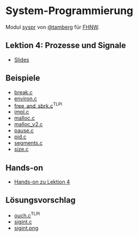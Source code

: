 # System-Programmierung
Modul [syspr]( https://www.fhnw.ch/de/studium/module/6008081) von [@tamberg](https://twitter.com/tamberg) für [FHNW](https://www.fhnw.ch/).

## Lektion 4: Prozesse und Signale
- [Slides](http://www.tamberg.org/fhnw/2024/hs/Syspr04ProzesseUndSignale.pdf)

## Beispiele
- [break.c](break.c)
- [environ.c](environ.c)
- [free_and_sbrk.c](http://man7.org/tlpi/code/online/dist/memalloc/free_and_sbrk.c.html)<sup>TLPI</sup>
- [impl.c](impl.c)
- [malloc.c](malloc.c)
- [malloc_v2.c](malloc_v2.c)
- [pause.c](pause.c)
- [pid.c](pid.c)
- [segments.c](segments.c)
- [size.c](size.c)

## Hands-on
- [Hands-on zu Lektion 4](../../../../fhnw-syspr-work-04/blob/master/README.md)

## Lösungsvorschlag
- [ouch.c](http://man7.org/tlpi/code/online/dist/signals/ouch.c.html)<sup>TLPI</sup>
- [sigint.c](sigint.c)
- [sigint.png](sigint.png)
